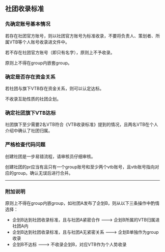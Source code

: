 ## 社团收录标准


### 先确定账号基本情况

若存在社团官方账号，则以社团官方账号为标准收录，不要将负责人、策划者、所属VTB等个人账号收录进文件中。

若不存在社团官方账号（即只有名字），原则上不予收录。

原则上不得在group内嵌套group。


### 确定是否存在资金关系

若社团与旗下VTB存在资金关系，则可以认定达标。

不收录互助性质的社团企划。


### 确定社团旗下VTB达标

社团旗下至少需要2名VTB符合《VTB收录标准》提到的情况，且两名VTB在个人介绍中确认了社团归属。


### 严格检查代码问题

创建社团是一步易错流程，请审核员仔细审核。

创建社团的pr应当有且只有一个group账号和至少两个vtb账号，且vtb账号指向对应的group。确认无误后进行合并。

---

### 附加说明

原则上不得在group内嵌group，如社团A发布了企划B，则从以下三条操作中酌情选择：
- 企划B达到社团收录标准，且与社团A紧密合作 ---> 企划B所属的VTB归属进社团A内
- 企划B达到社团收录标准，且与社团A无紧密关系 ---> 企划B单独作为group收录
- 企划B不达标 ---> 不收录企划B，对应VTB作为个人势收录
